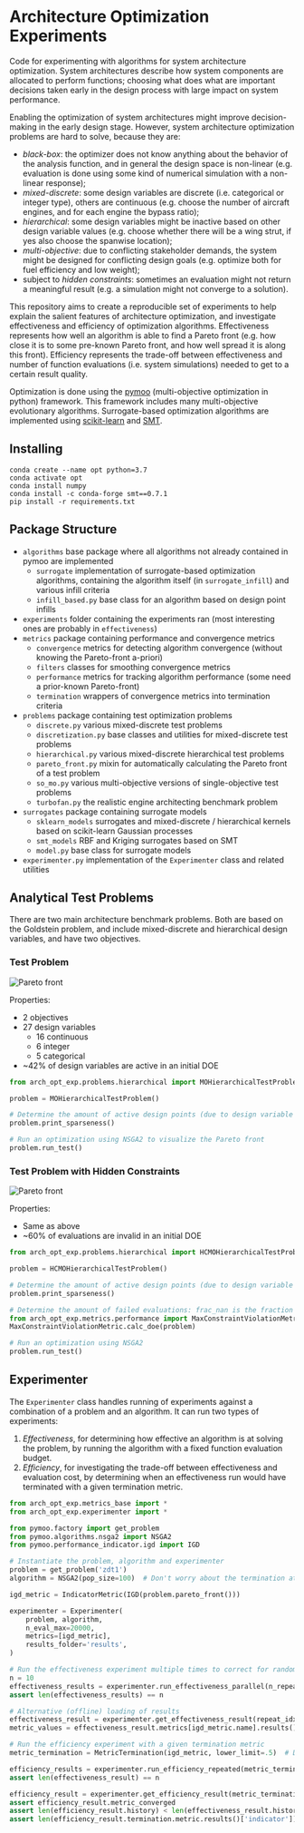 # Architecture Optimization Experiments

Code for experimenting with algorithms for system architecture optimization. System architectures describe how system
components are allocated to perform functions; choosing what does what are important decisions taken early in the design
process with large impact on system performance.

Enabling the optimization of system architectures might improve decision-making in the early design stage. However,
system architecture optimization problems are hard to solve, because they are:

* *black-box*: the optimizer does not know anything about the behavior of the analysis function, and in general the
  design space is non-linear
  (e.g. evaluation is done using some kind of numerical simulation with a non-linear response);
* *mixed-discrete*: some design variables are discrete (i.e. categorical or integer type), others are continuous
  (e.g. choose the number of aircraft engines, and for each engine the bypass ratio);
* *hierarchical*: some design variables might be inactive based on other design variable values
  (e.g. choose whether there will be a wing strut, if yes also choose the spanwise location);
* *multi-objective*: due to conflicting stakeholder demands, the system might be designed for conflicting design goals
  (e.g. optimize both for fuel efficiency and low weight);
* subject to *hidden constraints*: sometimes an evaluation might not return a meaningful result
  (e.g. a simulation might not converge to a solution).

This repository aims to create a reproducible set of experiments to help explain the salient features of architecture
optimization, and investigate effectiveness and efficiency of optimization algorithms. Effectiveness represents how
well an algorithm is able to find a Pareto front (e.g. how close it is to some pre-known Pareto front, and how well
spread it is along this front). Efficiency represents the trade-off between effectiveness and number of function
evaluations (i.e. system simulations) needed to get to a certain result quality.

Optimization is done using the [pymoo](https://pymoo.org/) (multi-objective optimization in python) framework. This
framework includes many multi-objective evolutionary algorithms. Surrogate-based optimization algorithms are implemented
using [scikit-learn](https://scikit-learn.org/) and [SMT](https://smt.readthedocs.io/).

## Installing

```
conda create --name opt python=3.7
conda activate opt
conda install numpy
conda install -c conda-forge smt==0.7.1
pip install -r requirements.txt
```

## Package Structure

- `algorithms` base package where all algorithms not already contained in pymoo are implemented
   - `surrogate` implementation of surrogate-based optimization algorithms, containing the algorithm itself
     (in `surrogate_infill`) and various infill criteria
   - `infill_based.py` base class for an algorithm based on design point infills
- `experiments` folder containing the experiments ran (most interesting ones are probably in `effectiveness`)
- `metrics` package containing performance and convergence metrics
   - `convergence` metrics for detecting algorithm convergence (without knowing the Pareto-front a-priori)
   - `filters` classes for smoothing convergence metrics
   - `performance` metrics for tracking algorithm performance (some need a prior-known Pareto-front)
   - `termination` wrappers of convergence metrics into termination criteria
- `problems` package containing test optimization problems
   - `discrete.py` various mixed-discrete test problems
   - `discretization.py` base classes and utilities for mixed-discrete test problems
   - `hierarchical.py` various mixed-discrete hierarchical test problems
   - `pareto_front.py` mixin for automatically calculating the Pareto front of a test problem
   - `so_mo.py` various multi-objective versions of single-objective test problems
   - `turbofan.py` the realistic engine architecting benchmark problem
- `surrogates` package containing surrogate models
   - `sklearn_models` surrogates and mixed-discrete / hierarchical kernels based on scikit-learn Gaussian processes
   - `smt_models` RBF and Kriging surrogates based on SMT
   - `model.py` base class for surrogate models
- `experimenter.py` implementation of the `Experimenter` class and related utilities

## Analytical Test Problems

There are two main architecture benchmark problems. Both are based on the Goldstein problem, and include mixed-discrete
and hierarchical design variables, and have two objectives.

### Test Problem

![Pareto front](resources/pf_an_prob.svg)

Properties:
- 2 objectives
- 27 design variables
  - 16 continuous
  - 6 integer
  - 5 categorical
- ~42% of design variables are active in an initial DOE

```python
from arch_opt_exp.problems.hierarchical import MOHierarchicalTestProblem

problem = MOHierarchicalTestProblem()

# Determine the amount of active design points (due to design variable hierarchy)
problem.print_sparseness()

# Run an optimization using NSGA2 to visualize the Pareto front
problem.run_test()
```

### Test Problem with Hidden Constraints

![Pareto front](resources/pf_an_prob_hc.svg)

Properties:
- Same as above
- ~60% of evaluations are invalid in an initial DOE

```python
from arch_opt_exp.problems.hierarchical import HCMOHierarchicalTestProblem

problem = HCMOHierarchicalTestProblem()

# Determine the amount of active design points (due to design variable hierarchy)
problem.print_sparseness()

# Determine the amount of failed evaluations: frac_nan is the fraction of evaluations returning NaN
from arch_opt_exp.metrics.performance import MaxConstraintViolationMetric
MaxConstraintViolationMetric.calc_doe(problem)

# Run an optimization using NSGA2
problem.run_test()
```

## Experimenter

The `Experimenter` class handles running of experiments against a combination of a problem and an algorithm. It can run
two types of experiments:
1. *Effectiveness*, for determining how effective an algorithm is at solving the problem, by running the algorithm with
   a fixed function evaluation budget.
2. *Efficiency*, for investigating the trade-off between effectiveness and evaluation cost, by determining when an
   effectiveness run would have terminated with a given termination metric.

```python
from arch_opt_exp.metrics_base import *
from arch_opt_exp.experimenter import *

from pymoo.factory import get_problem
from pymoo.algorithms.nsga2 import NSGA2
from pymoo.performance_indicator.igd import IGD

# Instantiate the problem, algorithm and experimenter
problem = get_problem('zdt1')
algorithm = NSGA2(pop_size=100)  # Don't worry about the termination at this point

igd_metric = IndicatorMetric(IGD(problem.pareto_front()))

experimenter = Experimenter(
    problem, algorithm,
    n_eval_max=20000,
    metrics=[igd_metric],
    results_folder='results',
)

# Run the effectiveness experiment multiple times to correct for random effects
n = 10
effectiveness_results = experimenter.run_effectiveness_parallel(n_repeat=n)
assert len(effectiveness_results) == n

# Alternative (offline) loading of results
effectiveness_result = experimenter.get_effectiveness_result(repeat_idx=0)
metric_values = effectiveness_result.metrics[igd_metric.name].results()['indicator']

# Run the efficiency experiment with a given termination metric
metric_termination = MetricTermination(igd_metric, lower_limit=.5)  # Define convergence limit

efficiency_results = experimenter.run_efficiency_repeated(metric_termination)
assert len(effectiveness_result) == n

efficiency_result = experimenter.get_efficiency_result(metric_termination, repeat_idx=0)
assert efficiency_result.metric_converged
assert len(efficiency_result.history) < len(effectiveness_result.history)
assert len(efficiency_result.termination.metric.results()['indicator']) == len(efficiency_result.history)
```
